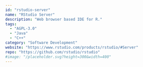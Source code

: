 ```yaml
---
id: "rstudio-server"
name: "RStudio Server"
description: "Web browser based IDE for R."
tags:
  - "AGPL-3.0"
  - "Java"
  - "C++"
category: "Software Development"
website: "https://www.rstudio.com/products/rstudio/#Server"
repo: "https://github.com/rstudio/rstudio"
#image: "/placeholder.svg?height=300&width=400"
---
```


